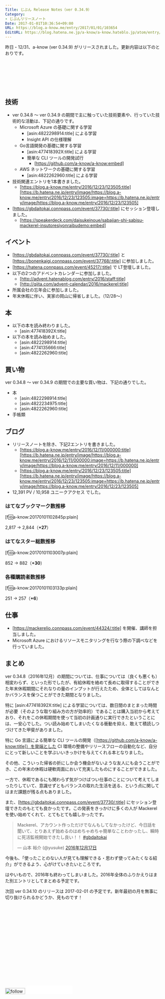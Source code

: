 ```yaml
---
Title: じぶん Release Notes（ver 0.34.9）
Category:
- じぶんリリースノート
Date: 2017-01-01T10:36:54+09:00
URL: https://blog.a-know.me/entry/2017/01/01/103654
EditURL: https://blog.hatena.ne.jp/a-know/a-know.hateblo.jp/atom/entry/10328749687201771537
---
```


昨日・12/31、a-know (ver 0.34.9) がリリースされました。更新内容は以下のとおりです。


<!-- more -->


<script async src="//pagead2.googlesyndication.com/pagead/js/adsbygoogle.js"></script>
<!-- article-top -->
<ins class="adsbygoogle"
     style="display:inline-block;width:728px;height:90px"
     data-ad-client="ca-pub-3463034538369189"
     data-ad-slot="8367620130"></ins>
<script>
(adsbygoogle = window.adsbygoogle || []).push({});
</script>


## 技術
* ver 0.34.8 〜 ver 0.34.9 の期間で主に触っていた技術要素や、行っていた技術的な活動は、下記の通りです。
    * Microsoft Azure の基礎に関する学習
        * [asin:4822298914:title] による学習
        * Insight API の仕様理解
    * Go言語開発の基礎に関する学習
        * [asin:477418392X:title] による学習
        * 簡単な CLI ツールの開発試行
            * [https://github.com/a-know/a-know:embed]
    * AWS ネットワークの基礎に関する学習
        * [asin:4822262960:title] による学習
* 技術関連エントリを1本書きました。
    * [https://blog.a-know.me/entry/2016/12/23/123505:title][https://b.hatena.ne.jp/entry/image/https://blog.a-know.me/entry/2016/12/23/123505:image=https://b.hatena.ne.jp/entry/image/https://blog.a-know.me/entry/2016/12/23/123505]
* [https://gbdaitokai.connpass.com/event/37730/:title] にセッション登壇しました。
    * [https://speakerdeck.com/daisukeinoue/sabajian-shi-sabisu-mackerel-insutoresiyonraibudemo:embed]



## イベント
* [https://gbdaitokai.connpass.com/event/37730/:title] と [https://bonenkaigi.connpass.com/event/37768/:title] に参加しました。
* [https://hatena.connpass.com/event/45217/:title] で LT登壇しました。
* 以下の2つのアドベントカレンダーに参加しました。
    * [http://advent.hatenablog.com/entry/2016/staff:title]
    * [http://qiita.com/advent-calendar/2016/mackerel:title]
* 所属会社の忘年会に参加しました。
* 年末休暇に伴い、実家の岡山に帰省しました。（12/28〜）




## 本
* 以下の本を読み終わりました。
    * [asin:477418392X:title]
* 以下の本を読み始めました。
    * [asin:4822298914:title]
    * [asin:4774135666:title]
    * [asin:4822262960:title]



## 買い物
ver 0.34.8 〜 ver 0.34.9 の期間での主要な買い物は、下記の通りでした。

* 本
    * [asin:4822298914:title]
    * [asin:4822234975:title]
    * [asin:4822262960:title]
* 手帳類



## ブログ
* リリースノートを除き、下記2エントリを書きました。
    * [https://blog.a-know.me/entry/2016/12/11/000000:title][https://b.hatena.ne.jp/entry/image/https://blog.a-know.me/entry/2016/12/11/000000:image=https://b.hatena.ne.jp/entry/image/https://blog.a-know.me/entry/2016/12/11/000000]
    * [https://blog.a-know.me/entry/2016/12/23/123505:title][https://b.hatena.ne.jp/entry/image/https://blog.a-know.me/entry/2016/12/23/123505:image=https://b.hatena.ne.jp/entry/image/https://blog.a-know.me/entry/2016/12/23/123505]
*  12,391 PV /  10,958 ユニークアクセス でした。


### はてなブックマーク数推移

[f:id:a-know:20170101102845p:plain]

2,817 → 2,844（<b>+27</b>）


### はてなスター総数推移

[f:id:a-know:20170101103007p:plain]

852 → 882（<b>+30</b>）


### 各種購読者数推移

[f:id:a-know:20170101103133p:plain]

251 → 257（<b>+6</b>）


## 仕事
* [https://mackerelio.connpass.com/event/44324/:title] を開催、講師を担当しました。
* Microsoft Azure におけるリソースモニタリングを行なう際の下調べなどを行っていました。



## まとめ
ver 0.34.8（2016年12月）の期間については、仕事については（良くも悪くも）相変わらず、といった形でしたが、有給休暇を絡めて長めに取得することができた年末休暇期間にそれなりの量のインプットが行えたため、全体としてはなんとかバランスを保つことができた期間となりました。

特に [asin:477418392X:title] による学習については、数日間のまとまった時間が必要（そのような取り組み方の方が効率的）であることは購入当初から考えており、それをこの休暇期間を使って当初の計画通りに実行できたということには、一安心でした。つい読み始めてしまいたくなる衝動を抑え、敢えて積読しつづけてきた甲斐がありました。

特に Go 言語による簡単な CLI ツールの開発（[https://github.com/a-know/a-know:title]）を発端とした CI 環境の整備やリリースフローの自動化など、自分にとって新しいことを学ぶいいきっかけを与えてくれる本となりました。

その他、こういった帰省の折にしか会う機会がないような友人にも会うことができ、この年末の休暇は硬軟両面において充実したものにすることができました。

一方で、休暇であるにも関わらず気がつけばつい仕事のことについて考えてしまったりしていて、意識せずともバランスの取れた生活を送る、という点に関してはまだ課題が残る点もありました。


また、[https://gbdaitokai.connpass.com/event/37730/:title] にセッション登壇できたのもとても良かったです。この発表をきっかけに多くの人が Mackerel を使い始めてくれて、とてもとても嬉しかったです。


<blockquote class="twitter-tweet" data-lang="ja"><p lang="ja" dir="ltr">Mackerel、アカウント作っただけでなんもしてなかったけど、今日話を聞いて、とりあえず始めるのはめちゃめちゃ簡単なことわかったし、瞬時に死活監視開始できたし良い！！ <a href="https://twitter.com/hashtag/gbdaitokai?src=hash">#gbdaitokai</a></p>&mdash; 山本 裕介 (@yusuke) <a href="https://twitter.com/yusuke/status/810035963892117504">2016年12月17日</a></blockquote>
<script async src="//platform.twitter.com/widgets.js" charset="utf-8"></script>


今後も、「使ったことのない人が見ても理解できる・思わず使ってみたくなる紹介」ができるよう、心がけていきたいところです。


はやいもので、2016年も終わってしまいました。2016年全体のふりかえりはまた別エントリとしてまとめる予定です。


次回 ver 0.34.10 のリリースは 2017-02-01 の予定です。新年最初の月を無事に切り抜けられるかどうか、見ものです！



<script async src="//pagead2.googlesyndication.com/pagead/js/adsbygoogle.js"></script>
<!-- article-bottom2 -->
<ins class="adsbygoogle"
     style="display:inline-block;width:300px;height:250px"
     data-ad-client="ca-pub-3463034538369189"
     data-ad-slot="5274552934"></ins>
<script>
(adsbygoogle = window.adsbygoogle || []).push({});
</script>


<div>
<a href='http://cloud.feedly.com/#subscription%2Ffeed%2Fhttp%3A%2F%2Fblog.a-know.me%2Ffeed'  target='blank'><img id='feedlyFollow' src='//s3.feedly.com/img/follows/feedly-follow-rectangle-volume-small_2x.png' alt='follow us in feedly' width='65' height='20'></a>

<iframe src="//blog.hatena.ne.jp/a-know/a-know.hateblo.jp/subscribe/iframe" allowtransparency="true" frameborder="0" scrolling="no" width="150" height="28"></iframe>
</div>


<script src="https://moshi-moshi.moshimo.works/moshimoshi/a_know_blog/2017-01-01-103654?title=%E3%81%98%E3%81%B6%E3%82%93%20Release%20Notes%EF%BC%88ver%200.34.9%EF%BC%89"></script>
